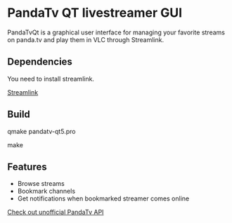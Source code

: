# PandaTv QT livestreamer GUI
PandaTvQt is a graphical user interface for managing your favorite streams on panda.tv and play them in VLC through Streamlink.

## Dependencies
You need to install streamlink.

[Streamlink](https://streamlink.github.io/install.html)

## Build
qmake pandatv-qt5.pro

make

## Features
* Browse streams
* Bookmark channels
* Get notifications when bookmarked streamer comes online

[Check out unofficial PandaTv API](https://github.com/MatteO-Matic/pandatvAPI)
